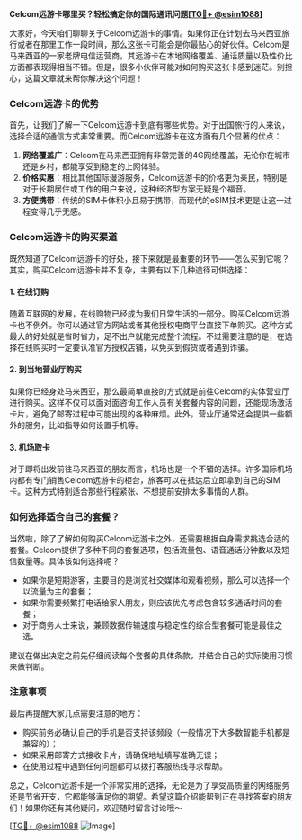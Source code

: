 **Celcom远游卡哪里买？轻松搞定你的国际通讯问题[[TG💪+ @esim1088](https://t.me/s/esim1088)]**

大家好，今天咱们聊聊关于Celcom远游卡的事情。如果你正在计划去马来西亚旅行或者在那里工作一段时间，那么这张卡可能会是你最贴心的好伙伴。Celcom是马来西亚的一家老牌电信运营商，其远游卡在本地网络覆盖、通话质量以及性价比方面都表现得相当不错。但是，很多小伙伴可能对如何购买这张卡感到迷茫。别担心，这篇文章就来帮你解决这个问题！

### Celcom远游卡的优势

首先，让我们了解一下Celcom远游卡到底有哪些优势。对于出国旅行的人来说，选择合适的通信方式非常重要。而Celcom远游卡在这方面有几个显著的优点：

1. **网络覆盖广**：Celcom在马来西亚拥有非常完善的4G网络覆盖，无论你在城市还是乡村，都能享受到稳定的上网体验。
2. **价格实惠**：相比其他国际漫游服务，Celcom远游卡的价格更为亲民，特别是对于长期居住或工作的用户来说，这种经济型方案无疑是个福音。
3. **方便携带**：传统的SIM卡体积小且易于携带，而现代的eSIM技术更是让这一过程变得几乎无感。

### Celcom远游卡的购买渠道

既然知道了Celcom远游卡的好处，接下来就是最重要的环节——怎么买到它呢？其实，购买Celcom远游卡并不复杂，主要有以下几种途径可供选择：

#### 1. 在线订购
随着互联网的发展，在线购物已经成为我们日常生活的一部分。购买Celcom远游卡也不例外。你可以通过官方网站或者其他授权电商平台直接下单购买。这种方式最大的好处就是省时省力，足不出户就能完成整个流程。不过需要注意的是，在选择在线购买时一定要认准官方授权店铺，以免买到假货或者遇到诈骗。

#### 2. 到当地营业厅购买
如果你已经身处马来西亚，那么最简单直接的方式就是前往Celcom的实体营业厅进行购买。这样不仅可以面对面咨询工作人员有关套餐内容的问题，还能现场激活卡片，避免了邮寄过程中可能出现的各种麻烦。此外，营业厅通常还会提供一些额外的服务，比如指导如何设置手机等。

#### 3. 机场取卡
对于即将出发前往马来西亚的朋友而言，机场也是一个不错的选择。许多国际机场内都有专门销售Celcom远游卡的柜台，旅客可以在抵达后立即拿到自己的SIM卡。这种方式特别适合那些行程紧张、不想提前安排太多事情的人群。

### 如何选择适合自己的套餐？

当然啦，除了了解如何购买Celcom远游卡之外，还需要根据自身需求挑选合适的套餐。Celcom提供了多种不同的套餐选项，包括流量包、语音通话分钟数以及短信数量等。具体该如何选择呢？

- 如果你是短期游客，主要目的是浏览社交媒体和观看视频，那么可以选择一个以流量为主的套餐；
- 如果你需要频繁打电话给家人朋友，则应该优先考虑包含较多通话时间的套餐；
- 对于商务人士来说，兼顾数据传输速度与稳定性的综合型套餐可能是最佳之选。

建议在做出决定之前先仔细阅读每个套餐的具体条款，并结合自己的实际使用习惯来做判断。

### 注意事项

最后再提醒大家几点需要注意的地方：

- 购买前务必确认自己的手机是否支持该频段（一般情况下大多数智能手机都是兼容的）；
- 如果采用邮寄方式接收卡片，请确保地址填写准确无误；
- 在使用过程中遇到任何问题都可以拨打客服热线寻求帮助。

总之，Celcom远游卡是一个非常实用的选择，无论是为了享受高质量的网络服务还是节省开支，它都能够满足你的期望。希望这篇介绍能帮到正在寻找答案的朋友们！如果你还有其他疑问，欢迎随时留言讨论哦～ 

[[TG💪+ @esim1088](https://t.me/s/esim1088) ![Image](https://i.postimg.cc/4NQfJmqS/Snipaste-2025-05-13-00-14-12.png)]